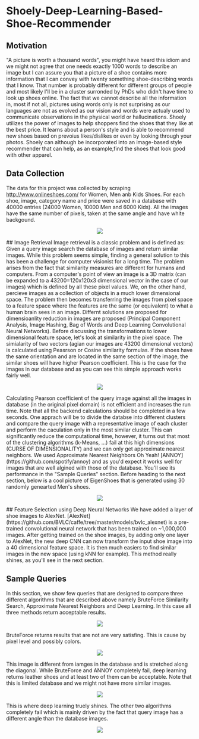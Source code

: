 # Shoely-Deep-Learning-Based-Shoe-Recommender
## Motivation
"A picture is worth a thousand words", you might have heard this idiom and we might not agree that one needs exactly 1000 words to describe an image but I can assure you that a picture of a shoe contains more information that I can convey with twenty something shoe-describing words that I know. That number is probably different for different groups of people and most likely I'll be in a cluster surronded by PhDs who didn't have time to look up shoes online. The fact that we cannot describe all the information in, most if not all, pictures using words only is not surprising as our languages are not as evolved as our vision and words were actualy used to communicate observations in the physical world or hallucinations.
Shoely utilizes the power of images to help shoppers find the shoes that they like at the best price. It learns about a person's style and is able to recommend new shoes based on prevoius likes/dislikes or even by looking through your photos. Shoely can although be incorporated into an image-based style recommender that can help, as an example,find the shoes that look good with other apparel. 
## Data Collection
The data for this project was collected by scraping http://www.onlineshoes.com/ for Women, Men anb Kids Shoes. For each shoe, image, category name and price were saved in a database with 40000 entries (24000 Women, 10000 Men and 6000 Kids). All the images have the same number of pixels, taken at the same angle and have white backgound. 
<p align="center">
  <img src="https://cloud.githubusercontent.com/assets/19718965/18694161/b1e4f280-7f5c-11e6-8687-20cfcb65eb4a.png">
</p>
## Image Retrieval
Image retrieval is a classic problem and is defined as: Given a query image search the database of images and return similar images. While this problem seems simple, finding a general solution to this has been a challenge for computer visionist for a long time. The problem arises from the fact that similarity measures are different for humans and computers. From a computer's point of view an image is a 3D matrix (can be expanded to a 43200=120x120x3 dimensional vector in the case of our images) which is defined by all these pixel values. We, on the other hand, percieve images as a collection of objects in a much lower dimensional space. The problem then becomes transferring the images from pixel space to a feature space where the features are the same (or equivalent) to what a human brain sees in an image. Differnt solutions are proposed for dimensioanlity reduction in images are proposed (Principal Component Analysis, Image Hashing, Bag of Words and Deep Learning Convolutional Neural Networks). 
Before discussing the transformations to lower dimensional feature space, let's look at similarity in the pixel space. The simialarity of two vectors (agian our images are 43200 dimensional vectors) is calculated using Peasrson or Cosine similarity formulas. If the shoes have the same orientation and are located in the same section of the image, the similar shoes will have higher Pearson coefficient. This is the case for the images in our database and as you can see this simple approach works fairly well.
<p align="center">
  <img src="https://cloud.githubusercontent.com/assets/19718965/18696515/97a03f9e-7f6e-11e6-9dbb-e5e1f17f20e4.png">
</p>
Calculating Pearson coefficient of the query image against all the images in database (in the original pixel domain) is not efficient and increases the run time. Note that all the backend calculations should be completed in a few seconds. One apprach will be to divide the databse into different clusters and compare the query image with a representative image of each cluster and perform the caculation only in the most similar cluster. This can significantly reduce the computational time, however, it turns out that most of the clustering algorithms (k-Means, ...) fail at this high dimensions (CURSE OF DIMENSIONALITY) and we can only get approximate nearest neighbors. We used Approximate Nearest Neighbors Oh Yeah! [ANNOY](https://github.com/spotify/annoy) and as you'd expect it works well for images that are well algined with those of the database. You'll see its performance in the "Sample Queries" section.
Before heading to the next section, below is a cool picture of EigenShoes that is generated using 30 randomly genearted Men's shoes.  
<p align="center">
  <img src="https://cloud.githubusercontent.com/assets/19718965/18697195/d5516a8e-7f73-11e6-8934-0f92f10c1253.png">
</p>
## Feature Selection using Deep Neural Networks
We have added a layer of shoe images to AlexNet. [AlexNet](https://github.com/BVLC/caffe/tree/master/models/bvlc_alexnet) is a pre-trained convolutional neural network that has been trained on ~1,000,000 images. After getting trained on the shoe images, by adding only one layer to AlexNet, the new deep CNN can now transform the input shoe image into a 40 dimensional feature space. It is then much easiers to find similar images in the new space (using kNN for example). This method really shines, as you'll see in the next section.  

## Sample Queries
In this section, we show few queries that are designed to compare three different algorithms that are described above namely BruteForce Similarity Search, Approximate Nearest Neighbors and Deep Learning. 
In this case all three methods return acceptable results.
<p align="center">
  <img src="https://cloud.githubusercontent.com/assets/19718965/18697612/c0a57310-7f77-11e6-8091-5b4b3c87d11b.png">
</p>
BruteForce returns results that are not are very satisfing. This is cause by pixel level and possibly colors. 
<p align="center">
  <img src="https://cloud.githubusercontent.com/assets/19718965/18697621/d1c98960-7f77-11e6-917e-7c5375eead02.png">
</p>
This image is different from iamges in the database and is stretched along the diagonal. While BruteForce and ANNOY completely fail, deep learning returns leather shoes and at least two of them can be acceptable. Note that this is limited database and we might not have more similar images. 
<p align="center">
  <img src="https://cloud.githubusercontent.com/assets/19718965/18697627/e8e7ba18-7f77-11e6-87d0-d96f70fdf488.png">
</p>
This is where deep learning truely shines. The other two algorithms completely fail which is mainly driven by the fact that query image has a different angle than the database images.
<p align="center">
  <img src="https://cloud.githubusercontent.com/assets/19718965/18697628/eb7f63e8-7f77-11e6-8b73-7e1f27207df0.png">
</p>
